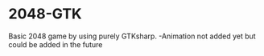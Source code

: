 # 2048-GTK
Basic 2048 game by using purely GTKsharp. 
-Animation not added yet but could be added in the future
